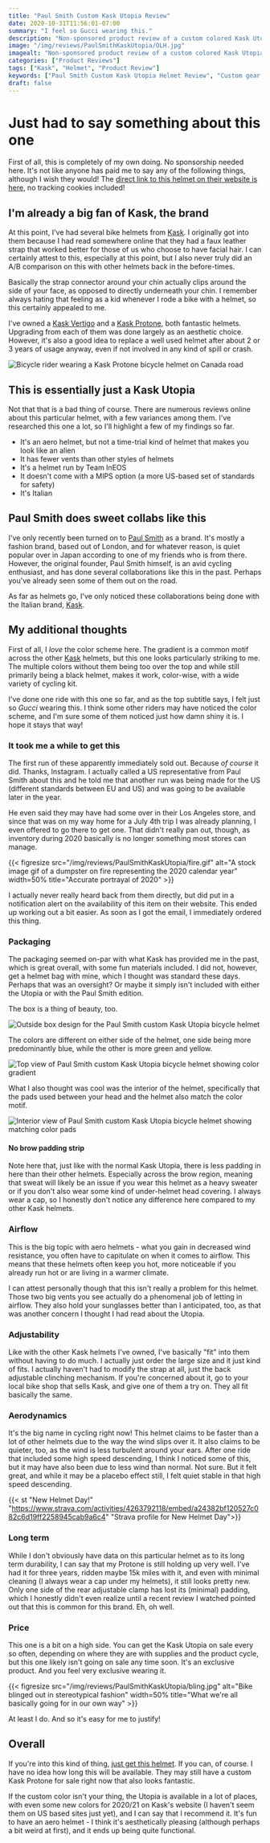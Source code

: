 ```yaml
---
title: "Paul Smith Custom Kask Utopia Review"
date: 2020-10-31T11:56:01-07:00
summary: "I feel so Gucci wearing this."
description: "Non-sponsored product review of a custom colored Kask Utopia bicycle helmet, created by clothing brand and bicycle enthusiast Paul Smith"
image: "/img/reviews/PaulSmithKaskUtopia/OLH.jpg"
imagealt: "Non-sponsored product review of a custom colored Kask Utopia bicycle helmet, created by clothing brand and bicycle enthusiast Paul Smith. Image contains: Factor O2 VAM bicycle, multicolored rainbow Paul Smith Kask Utopia helmet, redwood trees, Skyline Blvd, Old La Honda Road."
categories: ["Product Reviews"]
tags: ["Kask", "Helmet", "Product Review"]
keywords: ["Paul Smith Custom Kask Utopia Helmet Review", "Custom gear for your ride", "Unique products for your bike"]
draft: false
---
```

# Just had to say something about this one
First of all, this is completely of my own doing. No sponsorship needed here. It's not like anyone has paid me to say any of the following things, although I wish they would! The [direct link to this helmet on their website is here](https://www.paulsmith.com/us/paul-smith-kask-rainbow-stripe-utopia-us-cycling-helmet), no tracking cookies included!

## I'm already a big fan of Kask, the brand
At this point, I've had several bike helmets from [Kask](https://www.kask.com/). I originally got into them because I had read somewhere online that they had a faux leather strap that worked better for those of us who choose to have facial hair. I can certainly attest to this, especially at this point, but I also never truly did an A/B comparison on this with other helmets back in the before-times.

Basically the strap connector around your chin actually clips around the side of your face, as opposed to directly underneath your chin. I remember always hating that feeling as a kid whenever I rode a bike with a helmet, so this certainly appealed to me.

I've owned a [Kask Vertigo](https://www.kask.com/media/download/img_1305.pdf) and a [Kask Protone](https://amzn.to/3sib3WZ), both fantastic helmets. Upgrading from each of them was done largely as an aesthetic choice. However, it's also a good idea to replace a well used helmet after about 2 or 3 years of usage anyway, even if not involved in any kind of spill or crash.

![Bicycle rider wearing a Kask Protone bicycle helmet on Canada road](/img/reviews/PaulSmithKaskUtopia/protone.jpg#center "I actually took this photo because I wanted to check if I had a bug lodged in one of those big ol' vents!")

## This is essentially just a Kask Utopia
Not that that is a bad thing of course. There are numerous reviews online about this particular helmet, with a few variances among them. I've researched this one a lot, so I'll highlight a few of my findings so far.

* It's an aero helmet, but not a time-trial kind of helmet that makes you look like an alien
* It has fewer vents than other styles of helmets
* It's a helmet run by Team InEOS
* It doesn't come with a MIPS option (a more US-based set of standards for safety)
* It's Italian

## Paul Smith does sweet collabs like this
I've only recently been turned on to [Paul Smith](https://www.paulsmith.com/us) as a brand. It's mostly a fashion brand, based out of London, and for whatever reason, is quiet popular over in Japan according to one of my friends who is from there. However, the original founder, Paul Smith himself, is an avid cycling enthusiast, and has done several collaborations like this in the past. Perhaps you've already seen some of them out on the road.

As far as helmets go, I've only noticed these collaborations being done with the Italian brand, [Kask](https://www.kask.com/).

## My additional thoughts
First of all, I _love_ the color scheme here. The gradient is a common motif across the other [Kask](https://www.kask.com/) helmets, but this one looks particularly striking to me. The multiple colors without them being too over the top and while still primarily being a black helmet, makes it work, color-wise, with a wide variety of cycling kit.

I've done one ride with this one so far, and as the top subtitle says, I felt just so _Gucci_ wearing this. I think some other riders may have noticed the color scheme, and I'm sure some of them noticed just how damn shiny it is. I hope it stays that way!

### It took me a while to get this
The first run of these apparently immediately sold out. Because _of course_ it did. Thanks, Instagram. I actually called a US representative from Paul Smith about this and he told me that another run was being made for the US (different standards between EU and US) and was going to be available later in the year.

He even said they may have had some over in their Los Angeles store, and since that was on my way home for a July 4th trip I was already planning, I even offered to go there to get one. That didn't really pan out, though, as inventory during 2020 basically is no longer something most stores can manage.

{{< figresize src="/img/reviews/PaulSmithKaskUtopia/fire.gif" alt="A stock image gif of a dumpster on fire representing the 2020 calendar year" width=50% title="Accurate portrayal of 2020" >}}

I actually never really heard back from them directly, but did put in a notification alert on the availability of this item on their website. This ended up working out a bit easier. As soon as I got the email, I immediately ordered this thing.

### Packaging
The packaging seemed on-par with what Kask has provided me in the past, which is great overall, with some fun materials included. I did not, however, get a helmet bag with mine, which I thought was standard these days. Perhaps that was an oversight? Or maybe it simply isn't included with either the Utopia or with the Paul Smith edition.

The box is a thing of beauty, too.

![Outside box design for the Paul Smith custom Kask Utopia bicycle helmet](/img/reviews/PaulSmithKaskUtopia/box.jpg "So pretty")

The colors are different on either side of the helmet, one side being more predominantly blue, while the other is more green and yellow.

![Top view of Paul Smith custom Kask Utopia bicycle helmet showing color gradient](/img/reviews/PaulSmithKaskUtopia/topview.jpg "It's hard to capture this without also capturing yourself, it's so shiny")

What I also thought was cool was the interior of the helmet, specifically that the pads used between your head and the helmet also match the color motif.

![Interior view of Paul Smith custom Kask Utopia bicycle helmet showing matching color pads](/img/reviews/PaulSmithKaskUtopia/interior.jpg "A very thoughtful addition")

#### No brow padding strip
Note here that, just like with the normal Kask Utopia, there is less padding in here than their other helmets. Especially across the brow region, meaning that sweat will likely be an issue if you wear this helmet as a heavy sweater or if you don't also wear some kind of under-helmet head covering. I always wear a cap, so I honestly don't notice any difference here compared to my other Kask helmets.

### Airflow
This is the big topic with aero helmets - what you gain in decreased wind resistance, you often have to capitulate on when it comes to airflow. This means that these helmets often keep you hot, more noticeable if you already run hot or are living in a warmer climate.

I can attest personally though that this isn't really a problem for this helmet. Those two big vents you see actually do a phenomenal job of letting in airflow. They also hold your sunglasses better than I anticipated, too, as that was another concern I thought I had read about the Utopia.

### Adjustability
Like with the other Kask helmets I've owned, I've basically "fit" into them without having to do much. I actually just order the large size and it just kind of fits. I actually haven't had to modify the strap at all, just the back adjustable clinching mechanism. If you're concerned about it, go to your local bike shop that sells Kask, and give one of them a try on. They all fit basically the same.

### Aerodynamics
It's the big name in cycling right now! This helmet claims to be faster than a lot of other helmets due to the way the wind slips over it. It also claims to be quieter, too, as the wind is less turbulent around your ears. After one ride that included some high speed descending, I think I noticed some of this, but it may have also been due to less wind than normal. Not sure. But it felt great, and while it may be a placebo effect still, I felt quiet stable in that high speed descending.

{{< st "New Helmet Day!" "https://www.strava.com/activities/4263792118/embed/a24382bf120527c082c6d19ff2258945cab9a6c4" "Strava profile for New Helmet Day">}}

### Long term
While I don't obviously have data on this particular helmet as to its long term durability, I can say that my Protone is still holding up very well. I've had it for three years, ridden maybe 15k miles with it, and even with minimal cleaning (I always wear a cap under my helmets), it still looks pretty new. Only one side of the rear adjustable clamp has lost its (minimal) padding, which I honestly didn't even realize until a recent review I watched pointed out that this is common for this brand. Eh, oh well.

### Price
This one is a bit on a high side. You can get the Kask Utopia on sale every so often, depending on where they are with supplies and the product cycle, but this one likely isn't going on sale any time soon. It's an exclusive product. And you feel very exclusive wearing it.

{{< figresize src="/img/reviews/PaulSmithKaskUtopia/bling.jpg" alt="Bike blinged out in stereotypical fashion" width=50% title="What we're all basically going for in our own way" >}}

At least I do. And so it's easy for me to justify!

## Overall
If you're into this kind of thing, [just get this helmet](https://www.paulsmith.com/us/paul-smith-kask-rainbow-stripe-utopia-us-cycling-helmet). If you can, of course. I have no idea how long this will be available. They may still have a custom Kask Protone for sale right now that also looks fantastic.

If the custom color isn't your thing, the Utopia is available in a lot of places, with even some new colors for 2020/21 on Kask's website (I haven't seem them on US based sites just yet), and I can say that I recommend it. It's fun to have an aero helmet - I think it's aesthetically pleasing (although perhaps a bit weird at first), and it ends up being quite functional.